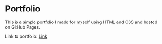 # Portfolio

This is a simple portfolio I made for myself using HTML and CSS and hosted on GitHub Pages. 

Link to portfolio: [Link](https://chrischicas.github.io/Portfolio/)
